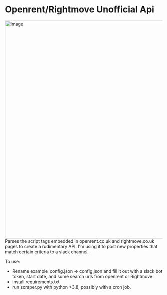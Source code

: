 # Openrent/Rightmove Unofficial Api
<img width="697" alt="image" src="https://user-images.githubusercontent.com/2063944/172571819-f942bd88-68b4-4752-b74e-0bcdfeb005b6.png">
Parses the script tags embedded in openrent.co.uk and rightmove.co.uk pages to create a rudimentary API. I'm using it to post new properties that match certain criteria to a slack channel.

To use: 

- Rename example_config.json -> config.json and fill it out with a slack bot token, start date, and some search urls from openrent or Rightmove
- install requirements.txt
- run scraper.py with python >3.8, possibly with a cron job.

